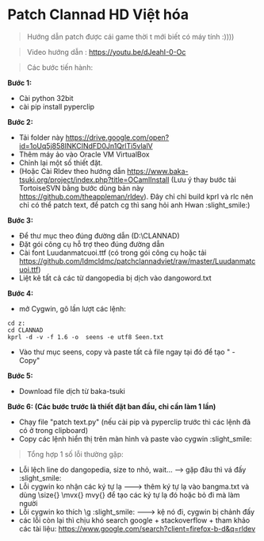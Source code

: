 # Patch Clannad HD Việt hóa
> Hướng dẫn patch được cái game thời t mới biết có máy tính :))))

> Video hướng dẫn : https://youtu.be/dJeahI-0-Oc

> Các bước tiến hành:

**Bước 1:**
- Cài python 32bit
- cài pip install pyperclip

**Bước 2:**
- Tải folder này https://drive.google.com/open?id=1oUq5j858INKCINdFD0Jn1QrlTi5vlalV
- Thêm máy ảo vào Oracle VM VirtualBox
- Chỉnh lại một số thiết đặt.
- (Hoặc Cài Rldev theo hướng dẫn https://www.baka-tsuki.org/project/index.php?title=OCamlInstall (Lưu ý thay bước tải TortoiseSVN bằng bước dùng bản này https://github.com/theappleman/rldev). Đây chỉ chỉ build kprl và rlc nên chỉ có thể patch text, để patch cg thì sang hỏi anh Hwan :slight_smile:)

**Bước 3:**
- Để thư mục theo đúng đường dẫn (D:\CLANNAD)
- Đặt gói công cụ hỗ trợ theo đúng đường dẫn
- Cài font Luudanmatcuoi.ttf (có trong gói công cụ hoặc tải https://github.com/ldmcldmc/patchclannadviet/raw/master/Luudanmatcuoi.ttf)
- Liệt kê tất cả các từ dangopedia bị dịch vào dangoword.txt

**Bước 4:** 
- mở Cygwin, gõ lần lượt các lệnh:
```cygwin
cd z:
cd CLANNAD
kprl -d -v -f 1.6 -o  seens -e utf8 Seen.txt
```
- Vào thư mục seens, copy và paste tất cả file ngay tại đó để tạo " - Copy"

**Bước 5:**
- Download file dịch từ baka-tsuki

**Bước 6: (Các bước trước là thiết đặt ban đầu, chỉ cần làm 1 lần)** 
- Chạy file "patch text.py" (nếu cài pip và pyperclip trước thì các lệnh đã có ở trong clipboard)
- Copy các lệnh hiển thị trên màn hình và paste vào cygwin :slight_smile:

> Tổng hợp 1 số lỗi thường gặp:

- Lỗi lệch line do dangopedia, size to nhỏ, wait... --> gặp đâu thì vá đấy :slight_smile:
- Lỗi cygwin ko nhận các ký tự lạ ---> thêm ký tự lạ vào bangma.txt và dùng \size{} \mvx{} mvy{} để tạo các ký tự lạ đó hoặc bỏ đi mà làm người
- Lỗi cygwin ko thích \g :slight_smile: ---> kệ nó đi, cygwin bị chảnh đấy
- các lỗi còn lại thì chịu khó search google + stackoverflow + tham khảo các tài liệu: https://www.google.com/search?client=firefox-b-d&q=rldev
